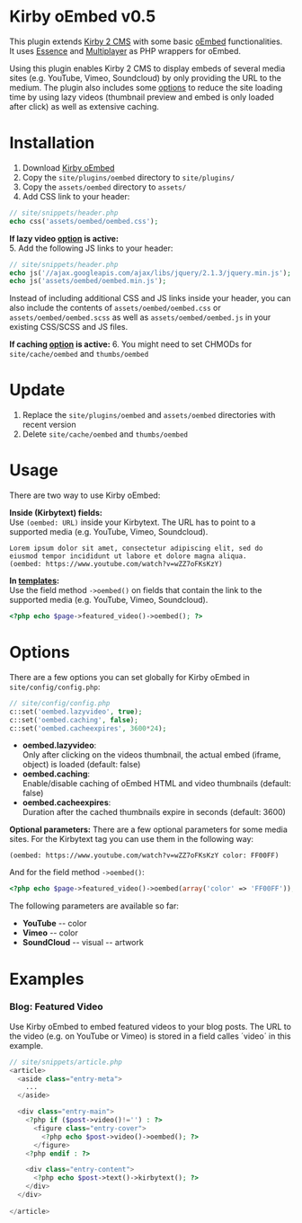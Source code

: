 Kirby oEmbed v0.5
============

This plugin extends [Kirby 2 CMS](http://getkirby.com) with some basic [oEmbed](http://oembed.com) functionalities.  
It uses [Essence](https://github.com/felixgirault/essence) and [Multiplayer](https://github.com/felixgirault/multiplayer/) as PHP wrappers for oEmbed.

Using this plugin enables Kirby 2 CMS to display embeds of several media sites (e.g. YouTube, Vimeo, Soundcloud) by only providing the URL to the medium. The plugin also includes some [options](#options) to reduce the site loading time by using lazy videos (thumbnail preview and embed is only loaded after click) as well as extensive caching.

# Installation
1. Download [Kirby oEmbed](https://github.com/distantnative/kirby-oembed/zipball/master/)
2. Copy the `site/plugins/oembed` directory to `site/plugins/`
3. Copy the `assets/oembed` directory to `assets/`
4. Add CSS link to your header:
```php
// site/snippets/header.php
echo css('assets/oembed/oembed.css');
```

**If lazy video [option](#options) is active:**  
5. Add the following JS links to your header:
```php
// site/snippets/header.php
echo js('//ajax.googleapis.com/ajax/libs/jquery/2.1.3/jquery.min.js'); // if jQuery isn't included already
echo js('assets/oembed/oembed.min.js');
```

Instead of including additional CSS and JS links inside your header, you can also include the contents of `assets/oembed/oembed.css` or `assets/oembed/oembed.scss` as well as `assets/oembed/oembed.js` in your existing CSS/SCSS and JS files.

**If caching [option](#options) is active:** 
6. You might need to set CHMODs for `site/cache/oembed` and `thumbs/oembed`

# Update
1. Replace the `site/plugins/oembed` and  `assets/oembed` directories with recent version
2. Delete `site/cache/oembed` and `thumbs/oembed`

# Usage
There are two way to use Kirby oEmbed:

**Inside (Kirbytext) fields:**  
Use `(oembed: URL)` inside your Kirbytext. The URL has to point to a supported media (e.g. YouTube, Vimeo, Soundcloud).
```
Lorem ipsum dolor sit amet, consectetur adipiscing elit, sed do eiusmod tempor incididunt ut labore et dolore magna aliqua.
(oembed: https://www.youtube.com/watch?v=wZZ7oFKsKzY)
```

**In [templates](http://getkirby.com/docs/templates):**  
Use the field method `->oembed()` on fields that contain the link to the supported media (e.g. YouTube, Vimeo, Soundcloud).
```php
<?php echo $page->featured_video()->oembed(); ?>
```

# Options <a id="options"></a>
There are a few options you can set globally for Kirby oEmbed in `site/config/config.php`:
```php
// site/config/config.php
c::set('oembed.lazyvideo', true);
c::set('oembed.caching', false);
c::set('oembed.cacheexpires', 3600*24);
```
- **oembed.lazyvideo**:  
Only after clicking on the videos thumbnail, the actual embed (iframe, object) is loaded (default: false)
- **oembed.caching**:  
Enable/disable caching of oEmbed HTML and video thumbnails (default: false)
- **oembed.cacheexpires**:  
Duration after the cached thumbnails expire in seconds (default: 3600)

**Optional parameters:**
There are a few optional parameters for some media sites. For the Kirbytext tag you can use them in the following way:
 
```
(oembed: https://www.youtube.com/watch?v=wZZ7oFKsKzY color: FF00FF)
```

And for the field method `->oembed()`:
```php
<?php echo $page->featured_video()->oembed(array('color' => 'FF00FF')); ?>
```

The following parameters are available so far:
- **YouTube**
-- color
- **Vimeo**
-- color
- **SoundCloud**
-- visual
-- artwork

# Examples
### Blog: Featured Video
Use Kirby oEmbed to embed featured videos to your blog posts. The URL to the video (e.g. on YouTube or Vimeo) is stored in a field calles ´video´ in this example.
```php
// site/snippets/article.php
<article>
  <aside class="entry-meta">
    ...
  </aside>

  <div class="entry-main">
    <?php if ($post->video()!='') : ?>
      <figure class="entry-cover">
        <?php echo $post->video()->oembed(); ?>
      </figure>
    <?php endif : ?>

    <div class="entry-content">
      <?php echo $post->text()->kirbytext(); ?>
    </div>
  </div>
  
</article>
```
